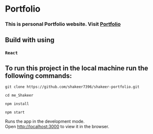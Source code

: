 # Portfolio

### This is personal Portfolio website. Visit [Portfolio](https://shaik-shakeer-portfolio.vercel.app/)

## Build with using
### `React `

## To run this project in the local machine run the following commands:
```
git clone https://github.com/shakeer7396/shakeer-portfolio.git
```
```
cd me_Shakeer
```
```
npm install
```
``` 
npm start
```

Runs the app in the development mode.\
Open [http://localhost:3000](http://localhost:3000) to view it in the browser.

